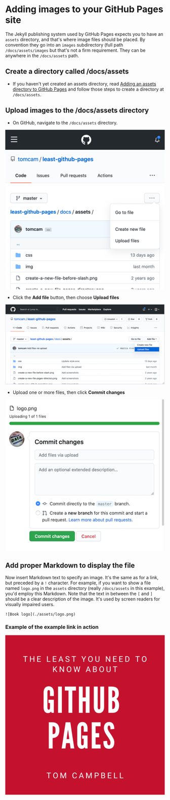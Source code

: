 # Adding images to your GitHub Pages site

The Jekyll publishing system used by GitHub Pages expects you to have an `assets` 
directory, and that's where image files should be placed. By convention they go into an
`images` subdirectory (full path `/docs/assets/images` but that's not a firm requirement.
They can be anywhere in the `/docs/assets` path.

## Create a directory called /docs/assets

* If you haven't yet created an assets directory, read 
[Adding an assets directory to GitHub Pages](https://github.com/tomcam/least-github-pages/blob/master/docs/adding-assets-directory-github-pages.md)
and follow those steps to create a directory at `/docs/assets`.

## Upload images to the /docs/assets directory

* On GitHub, navigate to the `/docs/assets` directory.

![Screenshot of a GitHub pages assets directory](./assets/github-pages-assets-directory-512x512.png)

* Click the **Add file** button, then choose **Upload files**

![Screenshot of uploading a file to the /docs/assets directory](./assets/github-pages-upload-pages-512x1024.png)

* Upload one or more files, then click **Commit changes**

![Screenshot showing the commit changes button](./assets/github-pages-commit-changes-512x512.png)

## Add proper Markdown to display the file

Now insert Markdown text to specify an image. It's the same as for a link, but preceded by a `!` character.
For example, if you want to show a file named `logo.png` in the `assets` directory (really `/docs/assets` in this example),
you'd employ this Markdown. Note that the text in between the `[` and `]` should be a clear description of the
image. It's used by screen readers for visually impaired users.

```
![Book logo](./assets/logo.png)
```

### Example of the example link in action

![Book logo](./assets/logo.png)

